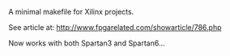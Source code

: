 A minimal makefile for Xilinx projects.

See article at: http://www.fpgarelated.com/showarticle/786.php

Now works with both Spartan3 and Spartan6...
